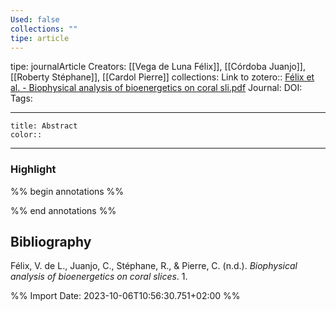 ```yaml
---
Used: false
collections: ""
tipe: article
---
```

tipe: journalArticle
Creators: [[Vega de Luna Félix]], [[Córdoba Juanjo]], [[Roberty Stéphane]], [[Cardol Pierre]]
collections: 
Link to zotero:: [Félix et al. - Biophysical analysis of bioenergetics on coral sli.pdf](zotero://select/library/items/75YMDU76)
Journal: 
DOI: 
Tags: 

---
```ad-note
title: Abstract
color:: 

```

---
### Highlight

%% begin annotations %%

%% end annotations %%

## Bibliography

Félix, V. de L., Juanjo, C., Stéphane, R., & Pierre, C. (n.d.). _Biophysical analysis of bioenergetics on coral slices_. 1.

%% Import Date: 2023-10-06T10:56:30.751+02:00 %%
